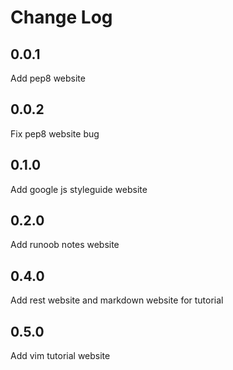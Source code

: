 # Change Log

## 0.0.1

Add pep8 website

## 0.0.2

Fix pep8 website bug

## 0.1.0

Add google js styleguide website

## 0.2.0

Add runoob notes website

## 0.4.0

Add rest website and markdown website for tutorial

## 0.5.0

Add vim tutorial website